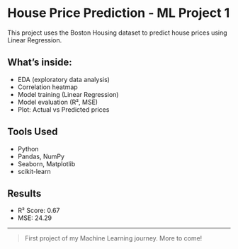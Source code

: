 # House Price Prediction - ML Project 1

This project uses the Boston Housing dataset to predict house prices using Linear Regression.

## What’s inside:
- EDA (exploratory data analysis)
- Correlation heatmap
- Model training (Linear Regression)
- Model evaluation (R², MSE)
- Plot: Actual vs Predicted prices

## Tools Used
- Python
- Pandas, NumPy
- Seaborn, Matplotlib
- scikit-learn

## Results
- R² Score: 0.67
- MSE: 24.29

---

> First project of my Machine Learning journey. More to come!

